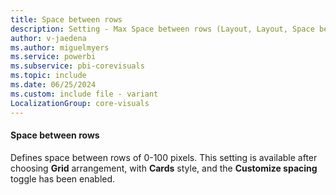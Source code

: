 ```yaml
---
title: Space between rows
description: Setting - Max Space between rows (Layout, Layout, Space between rows)
author: v-jaedena
ms.author: miguelmyers
ms.service: powerbi
ms.subservice: pbi-corevisuals
ms.topic: include
ms.date: 06/25/2024
ms.custom: include file - variant
LocalizationGroup: core-visuals
---
```

#### Space between rows

Defines space between rows of 0-100 pixels. This setting is available after choosing **Grid** arrangement, with **Cards** style, and the **Customize spacing** toggle has been enabled.
